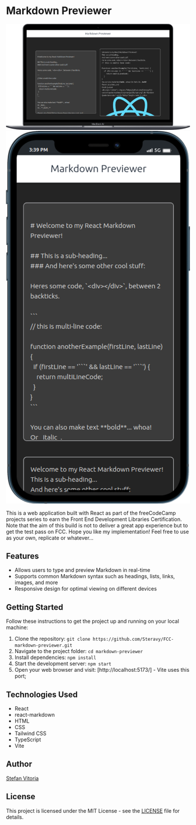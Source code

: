 # Markdown Previewer

<div align="center">
  <img src="https://github.com/Steravy/FCC-markdown-previewer/blob/main/public/dsk.png" alt="Markdown Previewer Desktop" width="800px" height='auto' />
</div>
<div align="center">
  <img src="https://github.com/Steravy/FCC-markdown-previewer/blob/main/public/mobile.png" alt="Markdown Previewer Mobile" width="800px" height='auto' />
</div>

This is a web application built with React as part of the freeCodeCamp projects series to earn the Front End Development Libraries Certification. Note that the aim of this build is not to deliver a great app experience but to get the test pass on FCC.
Hope you like my implementation! Feel free to use as your own, replicate or whatever...

## Features

- Allows users to type and preview Markdown in real-time
- Supports common Markdown syntax such as headings, lists, links, images, and more
- Responsive design for optimal viewing on different devices

## Getting Started

Follow these instructions to get the project up and running on your local machine:

1. Clone the repository: `git clone https://github.com/Steravy/FCC-markdown-previewer.git`
2. Navigate to the project folder: `cd markdown-previewer`
3. Install dependencies: `npm install`
4. Start the development server: `npm start`
5. Open your web browser and visit: [http://localhost:5173/] - Vite uses this port;

## Technologies Used

- React
- react-markdown
- HTML
- CSS
- Tailwind CSS
- TypeScript
- Vite

## Author

[Stefan Vitoria](https://github.com/Steravy)

## License

This project is licensed under the MIT License - see the [LICENSE](LICENSE) file for details.
